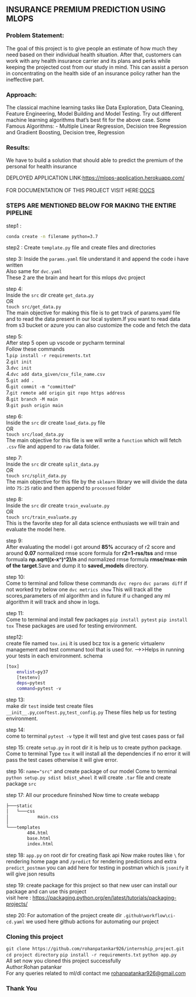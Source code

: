 ## INSURANCE PREMIUM PREDICTION USING MLOPS

### Problem Statement:<br>
The goal of this project is to give people an estimate of how much they need based on their individual health situation. After that, customers can work with any health insurance carrier and its plans and perks while keeping the projected cost from our study in mind. This can assist a person in concentrating on the health side of an
insurance policy rather han the ineffective part.

### Approach: <br>
The classical machine learning tasks like Data Exploration, Data Cleaning,
Feature Engineering, Model Building and Model Testing. Try out different machine
learning algorithms that’s best fit for the above case.
Some Famous Algorithms: - Multiple Linear Regression, Decision tree Regression and
Gradient Boosting, Decision tree, Regression

### Results: <br>
We have to build a solution that should able to predict the premium of the
personal for health insurance

DEPLOYED APPLICATION LINK:https://mlops-application.herokuapp.com/<br>
<br>
FOR DOCUMENTATION OF THIS PROJECT VISIT HERE:[DOCS](https://github.com/rohanpatankar926/internship_project/tree/main/docs)
<br>
### STEPS ARE MENTIONED BELOW FOR MAKING THE ENTIRE PIPELINE
step1 :
``` bash
conda create -n filename python=3.7
```
step2 :
Create ```template.py``` file and create files and directories


step 3:
Inside the ```params.yaml``` file understand it and append the code i have written <br>
Also same for ```dvc.yaml```<br>
These 2 are the brain and heart for this mlops dvc project<br>

step 4:<br> 
Inside the ```src``` dir create ```get_data.py```<br>
OR<br>
```touch src/get_data.py```<br>
The main objective for making this file is to get track of params.yaml file and to read the data present in our local system.If you want to read data from s3 bucket or azure you can also customize the code and fetch the data<br>

step 5:<br>
After step 5 open up vscode or pycharm terminal<br>
Follow these commands<br>
1.```pip install -r requirements.txt```<br>
2.```git init```<br>
3.```dvc init```<br>
4.```dvc add data_given/csv_file_name.csv```<br>
5.```git add .```<br>
6.```git commit -m "committed"```<br>
7.```git remote add origin git repo https address```<br>
8.```git branch -M main```<br>
9.```git push origin main```<br>

step 6:<br>
Inside the ```src``` dir create ```load_data.py``` file<br>
OR<br>
```touch src/load_data.py```<br>
The main objective for this file is we will write a ```function``` which will fetch ```.csv``` file and append to ```raw``` data folder.<br>

step 7:<br>
Inside the ```src``` dir create ```split_data.py```<br>
OR <br>
```touch src/split_data.py```<br>
The main objective for this file by the ```sklearn``` library we will divide the data into ```75:25``` ratio and then append to ```processed``` folder <br>

step 8:<br>
Inside the ```src``` dir create ```train_evaluate.py```<br>
OR<br>
```touch src/train_evaluate.py```<br>
This is the favorite step for all data science enthusiasts we will train and evaluate the model here.<br>

step 9:<br>
After evaluating the model i got around **85%** accuracy of r2 score and around **0.07** normalized rmse score formula for **r2=1-rss/tss** and rmse formuala **np.sqrt((x-x^)^2)/n** and normalized rmse formula **rmse/max-min of the target**.Save and dump it to **saved_models** directory.

step 10:<br>
Come to terminal and follow these commands
```dvc repro```
```dvc params diff``` if not worked try below one
```dvc metrics show``` 
This will track all the scores,parameters of ml algorithm and in future if u changed any ml algorithm it will track and show in logs.

step 11:<br>
Come to terminal and install few packages
```pip install pytest```
```pip install tox```
These packages are used for testing environment.



step12:<br>
create file named ```tox.ini``` it is used bcz tox is a generic virtualenv management and test command tool that is used for.
-->>Helps in running your tests in each environment.
schema
```bash        
[tox]
    envlist=py37
    [testenv]
    deps=pytest
    command=pytest -v
```

step 13:<br>
make dir ```test``` inside test create files ```__init__.py```,```conftest.py```,```test_config.py```
These files help us for testing environment.

step 14:<br>
come to terminal 
```pytest -v``` type it will test and give test cases pass or fail

step 15:
create ```setup.py``` in root dir it is help us to create python package.
Come to terminal 
Type ```tox``` 
it will install all the dependencies if no error it will pass the test cases otherwise it will give error.

step 16:
```name="src"``` and create package of our model
Come to terminal 
```python setup.py sdist bdist_wheel``` it will create ```.tar``` file and create package ```src```

step 17:
All our procedure fininshed
Now time to create webapp
```bash
├───static
│   └───css
│           main.css
│
└───templates
        404.html
        base.html
        index.html
```
step 18:
```app.py``` on root dir for creating flask api
Now make routes like `\` for rendering home page and `/predict` for rendering predictions and extra `predict_postman` you can add here for testing in postman which is `jsonify` it will give json results

step 19:
create package for this project so that new user can install our package and can use this project <br>
visit here : https://packaging.python.org/en/latest/tutorials/packaging-projects/

step 20:
For automation of the project create dir `.github\workflow\ci-cd.yaml` we used here github actions for automating our project 


### Cloning this project 
`git clone https://github.com/rohanpatankar926/internship_project.git`<br>
`cd project directory`
`pip install -r requirements.txt`
`python app.py`<br>
All set now you cloned this project successfully
<br>
Author:Rohan patankar
<br>
For any queries related to ml/dl contact me <a href="mailto:rohanpatankar926@gmail.com?subject = Feedback&body = Message">rohanpatankar926@gmail.com</a>
<br>
### Thank You
